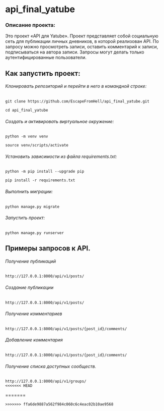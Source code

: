# api_final_yatube
### Описание проекта:
Это проект «API для Yatube».
Проект представляет собой социальную сеть для публикации личных дневников, в которой реализован API.
По запросу можно просмотреть записи, оставить комментарий к записи, подписываться на автора записи.
Запросы могут делать только аутентифицированные пользователи.

## Как запустить проект:
###### Клонировать репозиторий и перейти в него в командной строке:
```
git clone https://github.com/EscapeFromHell/api_final_yatube.git
```
```
cd api_final_yatube
```
###### Cоздать и активировать виртуальное окружение:
```
python -m venv venv
```
```
source venv/scripts/activate
```
###### Установить зависимости из файла requirements.txt:
```
python -m pip install --upgrade pip
```
```
pip install -r requirements.txt
```
###### Выполнить миграции:
```
python manage.py migrate
```
###### Запустить проект:
```
python manage.py runserver
```
## Примеры запросов к API.

###### Получение публикаций
```
http://127.0.0.1:8000/api/v1/posts/
```
###### Создание публикации
```
http://127.0.0.1:8000/api/v1/posts/
```
###### Получение комментариев
```
http://127.0.0.1:8000/api/v1/posts/{post_id}/comments/
```
###### Добавление комментария
```
http://127.0.0.1:8000/api/v1/posts/{post_id}/comments/
```
###### Получение списка доступных сообществ.
```
http://127.0.0.1:8000/api/v1/groups/
<<<<<<< HEAD
```
=======
```
>>>>>>> ffa6de9887a562f984c060c6c4eac02b10ae9568
